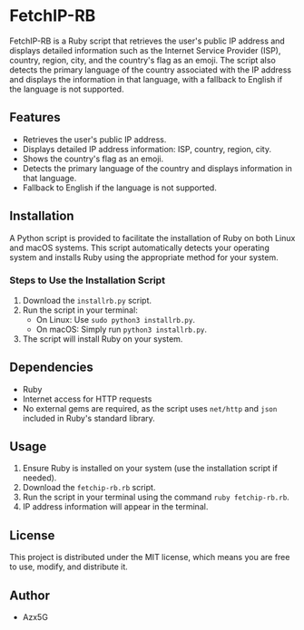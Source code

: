 # FetchIP-RB

FetchIP-RB is a Ruby script that retrieves the user's public IP address and displays detailed information such as the Internet Service Provider (ISP), country, region, city, and the country's flag as an emoji. The script also detects the primary language of the country associated with the IP address and displays the information in that language, with a fallback to English if the language is not supported.

## Features

- Retrieves the user's public IP address.
- Displays detailed IP address information: ISP, country, region, city.
- Shows the country's flag as an emoji.
- Detects the primary language of the country and displays information in that language.
- Fallback to English if the language is not supported.

## Installation

A Python script is provided to facilitate the installation of Ruby on both Linux and macOS systems. This script automatically detects your operating system and installs Ruby using the appropriate method for your system.

### Steps to Use the Installation Script

1. Download the `installrb.py` script.
2. Run the script in your terminal:
    - On Linux: Use `sudo python3 installrb.py`.
    - On macOS: Simply run `python3 installrb.py`.
3. The script will install Ruby on your system.

## Dependencies

- Ruby
- Internet access for HTTP requests
- No external gems are required, as the script uses `net/http` and `json` included in Ruby's standard library.

## Usage

1. Ensure Ruby is installed on your system (use the installation script if needed).
2. Download the `fetchip-rb.rb` script.
3. Run the script in your terminal using the command `ruby fetchip-rb.rb`.
4. IP address information will appear in the terminal.

## License

This project is distributed under the MIT license, which means you are free to use, modify, and distribute it.

## Author

- Azx5G

